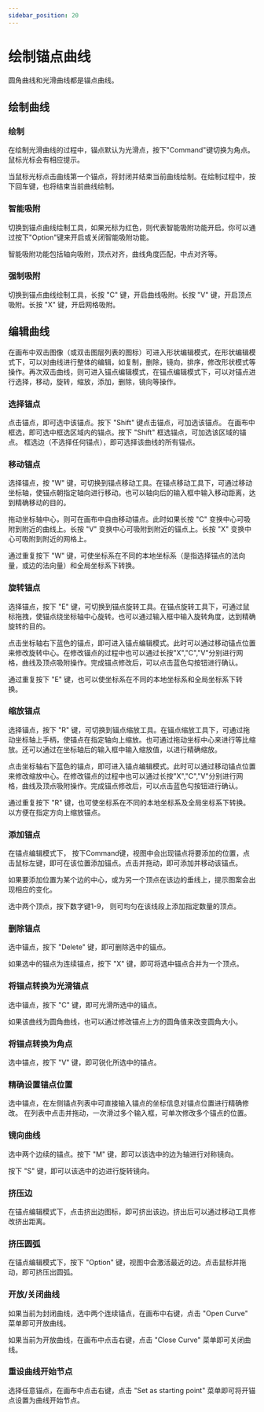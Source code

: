 ```yaml
---
sidebar_position: 20
---
```


# 绘制锚点曲线
圆角曲线和光滑曲线都是锚点曲线。

## 绘制曲线
### 绘制
在绘制光滑曲线的过程中，锚点默认为光滑点，按下"Command"键切换为角点。鼠标光标会有相应提示。

当鼠标光标点击曲线第一个锚点，将封闭并结束当前曲线绘制。在绘制过程中，按下回车键，也将结束当前曲线绘制。

### 智能吸附
切换到锚点曲线绘制工具，如果光标为红色，则代表智能吸附功能开启。你可以通过按下"Option"键来开启或关闭智能吸附功能。

智能吸附功能包括轴向吸附，顶点对齐，曲线角度匹配，中点对齐等。

### 强制吸附
切换到锚点曲线绘制工具，长按 "C" 键，开启曲线吸附。长按 "V" 键，开启顶点吸附。长按 "X" 键，开启网格吸附。

## 编辑曲线
在画布中双击图像（或双击图层列表的图标）可进入形状编辑模式，在形状编辑模式下，可以对曲线进行整体的编辑，如复制，删除，镜向，排序，修改形状模式等操作。再次双击曲线，则可进入锚点编辑模式，在锚点编辑模式下，可以对锚点进行选择，移动，旋转，缩放，添加，删除，镜向等操作。

### 选择锚点
点击锚点，即可选中该锚点。按下 "Shift" 键点击锚点，可加选该锚点。
在画布中框选，即可选中框选区域内的锚点。按下 "Shift" 框选锚点，可加选该区域的锚点。
框选边（不选择任何锚点），即可选择该曲线的所有锚点。

### 移动锚点
选择锚点，按 "W" 键，可切换到锚点移动工具。在锚点移动工具下，可通过移动坐标轴，使锚点朝指定轴向进行移动。也可以轴向后的输入框中输入移动距离，达到精确移动的目的。

拖动坐标轴中心，则可在画布中自由移动锚点。此时如果长按 "C" 变换中心可吸附到附近的曲线上。长按 "V" 变换中心可吸附到附近的锚点上。长按 "X" 变换中心可吸附到附近的网格上。

通过重复按下 "W" 键，可使坐标系在不同的本地坐标系（是指选择锚点的法向量，或边的法向量）和全局坐标系下转换。

### 旋转锚点
选择锚点，按下 "E" 键，可切换到锚点旋转工具。在锚点旋转工具下，可通过鼠标拖拽，使锚点绕坐标轴中心旋转。也可以通过输入框中输入旋转角度，达到精确旋转的目的。

点击坐标轴右下蓝色的锚点，即可进入锚点编辑模式。此时可以通过移动锚点位置来修改旋转中心。在修改锚点的过程中也可以通过长按"X","C","V"分别进行网格，曲线及顶点吸附操作。完成锚点修改后，可以点击蓝色勾按钮进行确认。

通过重复按下 "E" 键，也可以使坐标系在不同的本地坐标系和全局坐标系下转换。

### 缩放锚点
选择锚点，按下 "R" 键，可切换到锚点缩放工具。在锚点缩放工具下，可通过拖动坐标轴上手柄，使锚点在指定轴向上缩放。也可通过拖动坐标中心来进行等比缩放。还可以通过在坐标轴后的输入框中输入缩放值，以进行精确缩放。

点击坐标轴右下蓝色的锚点，即可进入锚点编辑模式。此时可以通过移动锚点位置来修改缩放中心。在修改锚点的过程中也可以通过长按"X","C","V"分别进行网格，曲线及顶点吸附操作。完成锚点修改后，可以点击蓝色勾按钮进行确认。

通过重复按下 "R" 键，也可使坐标系在不同的本地坐标系及全局坐标系下转换。以方便在指定方向上缩放锚点。

### 添加锚点
在锚点编辑模式下， 按下Command键，视图中会出现锚点将要添加的位置，点击鼠标左键，即可在该位置添加锚点。点击并拖动，即可添加并移动该锚点。

如果要添加位置为某个边的中心，或为另一个顶点在该边的垂线上，提示图案会出现相应的变化。

选中两个顶点，按下数字键1-9， 则可均匀在该线段上添加指定数量的顶点。

### 删除锚点
选中锚点，按下 "Delete" 键，即可删除选中的锚点。

如果选中的锚点为连续锚点，按下 "X" 键，即可将选中锚点合并为一个顶点。

### 将锚点转换为光滑锚点
选中锚点，按下 "C" 键，即可光滑所选中的锚点。

如果该曲线为圆角曲线，也可以通过修改锚点上方的圆角值来改变圆角大小。

### 将锚点转换为角点
选中锚点，按下 "V" 键，即可锐化所选中的锚点。

### 精确设置锚点位置
选中锚点，在左侧锚点列表中可直接输入锚点的坐标信息对锚点位置进行精确修改。
在列表中点击并拖动，一次滑过多个输入框，可单次修改多个锚点的位置。

### 镜向曲线
选中两个边续的锚点。按下 "M" 键，即可以该选中的边为轴进行对称镜向。

按下 "S" 键，即可以该选中的边进行旋转镜向。

### 挤压边
在锚点编辑模式下，点击挤出边图标，即可挤出该边。挤出后可以通过移动工具修改挤出距离。

### 挤压圆弧
在锚点编辑模式下，按下 "Option" 键，视图中会激活最近的边。点击鼠标并拖动，即可挤压出圆弧。

### 开放/关闭曲线
如果当前为封闭曲线，选中两个连续锚点，在画布中右键，点击 "Open Curve" 菜单即可开放曲线。

如果当前为开放曲线，在画布中点击右键，点击 "Close Curve" 菜单即可关闭曲线。

### 重设曲线开始节点
选择任意锚点，在画布中点击右键，点击 "Set as starting point" 菜单即可将开锚点设置为曲线开始节点。